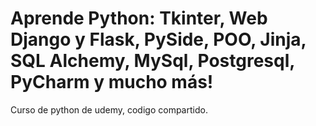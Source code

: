 # Aprende Python: Tkinter, Web Django y Flask, PySide, POO, Jinja, SQL Alchemy, MySql, Postgresql, PyCharm y mucho más!
Curso de python de udemy, codigo compartido.
